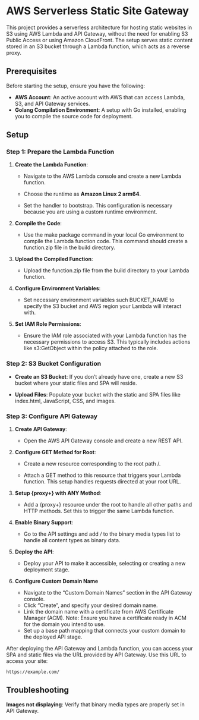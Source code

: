 # AWS Serverless Static Site Gateway

This project provides a serverless architecture for hosting static websites in S3 using AWS Lambda and API Gateway, without the need for enabling S3 Public Access or using Amazon CloudFront. The setup serves static content stored in an S3 bucket through a Lambda function, which acts as a reverse proxy.

## Prerequisites

Before starting the setup, ensure you have the following:

- **AWS Account**: An active account with AWS that can access Lambda, S3, and API Gateway services.
- **Golang Compilation Environment**: A setup with Go installed, enabling you to compile the source code for deployment.

## Setup

### Step 1: Prepare the Lambda Function

1. **Create the Lambda Function**:

    - Navigate to the AWS Lambda console and create a new Lambda function.

    - Choose the runtime as **Amazon Linux 2 arm64**.

    - Set the handler to bootstrap. This configuration is necessary because you are using a custom runtime environment.

2. **Compile the Code**:
    - Use the make package command in your local Go environment to compile the Lambda function code. This command should create a function.zip file in the build directory.

3. **Upload the Compiled Function**:
    - Upload the function.zip file from the build directory to your Lambda function.

4. **Configure Environment Variables**:
    - Set necessary environment variables such BUCKET_NAME to specify the S3 bucket and AWS region your Lambda will interact with.

5. **Set IAM Role Permissions**:
    - Ensure the IAM role associated with your Lambda function has the necessary permissions to access S3. This typically includes actions like s3:GetObject within the policy attached to the role.

### Step 2: S3 Bucket Configuration

- **Create an S3 Bucket**: If you don’t already have one, create a new S3 bucket where your static files and SPA will reside.

- **Upload Files**: Populate your bucket with the static and SPA files like index.html, JavaScript, CSS, and images.

### Step 3: Configure API Gateway

1. **Create API Gateway**:
    - Open the AWS API Gateway console and create a new REST API.

2. **Configure GET Method for Root**:

    - Create a new resource corresponding to the root path /.

    - Attach a GET method to this resource that triggers your Lambda function. This setup handles requests directed at your root URL.

3. **Setup {proxy+} with ANY Method**:
    - Add a {proxy+} resource under the root to handle all other paths and HTTP methods. Set this to trigger the same Lambda function.

4. **Enable Binary Support**:
    - Go to the API settings and add */* to the binary media types list to handle all content types as binary data.

5. **Deploy the API**:
    - Deploy your API to make it accessible, selecting or creating a new deployment stage.
6. **Configure Custom Domain Name**
    - Navigate to the “Custom Domain Names” section in the API Gateway console.
    - Click “Create”, and specify your desired domain name.
    - Link the domain name with a certificate from AWS Certificate Manager (ACM). Note: Ensure you have a certificate ready in ACM for the domain you intend to use.
    - Set up a base path mapping that connects your custom domain to the deployed API stage.

After deploying the API Gateway and Lambda function, you can access your SPA and static files via the URL provided by API Gateway. Use this URL to access your site:

```
https://example.com/
```

## Troubleshooting

**Images not displaying**: Verify that binary media types are properly set in API Gateway.